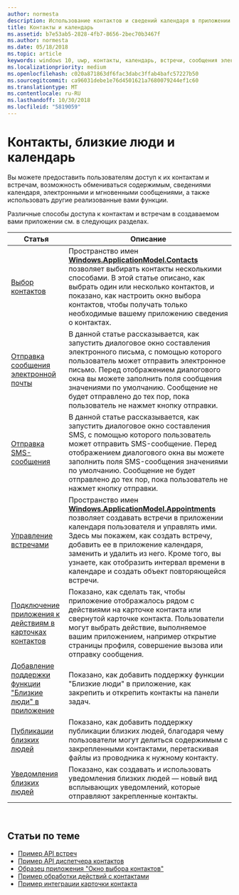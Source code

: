 ```yaml
---
author: normesta
description: Использование контактов и сведений календаря в приложении UWP.
title: Контакты и календарь
ms.assetid: b7e53ab5-2828-4fb7-8656-2bec70b3467f
ms.author: normesta
ms.date: 05/18/2018
ms.topic: article
keywords: windows 10, uwp, контакты, календарь, встречи, сообщения электронной почты
ms.localizationpriority: medium
ms.openlocfilehash: c020a871863df6fac3dabc3ffab4bafc57227b50
ms.sourcegitcommit: ca96031debe1e76d4501621a7680079244ef1c60
ms.translationtype: MT
ms.contentlocale: ru-RU
ms.lasthandoff: 10/30/2018
ms.locfileid: "5819059"
---
```

# <a name="contacts-my-people-and-calendar"></a>Контакты, близкие люди и календарь


Вы можете предоставить пользователям доступ к их контактам и встречам, возможность обмениваться содержимым, сведениями календаря, электронными и мгновенными сообщениями, а также использовать другие реализованные вами функции.

Различные способы доступа к контактам и встречам в создаваемом вами приложении см. в следующих разделах.

| Статья | Описание |
|-------|-------------|
| [Выбор контактов](selecting-contacts.md) | Пространство имен [<strong>Windows.ApplicationModel.Contacts</strong>](https://msdn.microsoft.com/library/windows/apps/BR225002) позволяет выбирать контакты несколькими способами. В этой статье описано, как выбрать один или несколько контактов, и показано, как настроить окно выбора контактов, чтобы получать только необходимые вашему приложению сведения о контактах. |
| [Отправка сообщения электронной почты](sending-email.md) | В данной статье рассказывается, как запустить диалоговое окно составления электронного письма, с помощью которого пользователь может отправить электронное письмо. Перед отображением диалогового окна вы можете заполнить поля сообщения значениями по умолчанию. Сообщение не будет отправлено до тех пор, пока пользователь не нажмет кнопку отправки. |
| [Отправка SMS-сообщения](sending-an-sms-message.md) | В данной статье рассказывается, как запустить диалоговое окно составления SMS, с помощью которого пользователь может отправить SMS-сообщение. Перед отображением диалогового окна вы можете заполнить поля SMS-сообщения значениями по умолчанию. Сообщение не будет отправлено до тех пор, пока пользователь не нажмет кнопку отправки. |
| [Управление встречами](managing-appointments.md) | Пространство имен [<strong>Windows.ApplicationModel.Appointments</strong>](https://msdn.microsoft.com/library/windows/apps/Dn263359) позволяет создавать встречи в приложении календаря пользователя и управлять ими. Здесь мы покажем, как создать встречу, добавить ее в приложение календаря, заменить и удалить из него. Кроме того, вы узнаете, как отобразить интервал времени в календаре и создать объект повторяющейся встречи. |
| [Подключение приложения к действиям в карточках контактов](integrating-with-contacts.md) | Показано, как сделать так, чтобы приложение отображалось рядом с действиями на карточке контакта или свернутой карточке контакта. Пользователи могут выбрать действие, выполняемое вашим приложением, например открытие страницы профиля, совершение вызова или отправку сообщения. |
| [Добавление поддержки функции "Близкие люди" в приложение](my-people-support.md) | Показано, как добавить поддержку функции "Близкие люди" в приложение, как закрепить и открепить контакты на панели задач. |
| [Публикации близких людей](my-people-sharing.md) | Показано, как добавить поддержку публикации близких людей, благодаря чему пользователи могут делиться содержимым с закрепленными контактами, перетаскивая файлы из проводника к нужному контакту. |
| [Уведомления близких людей](my-people-notifications.md) | Показано, как создавать и использовать уведомления близких людей — новый вид всплывающих уведомлений, которые отправляют закрепленные контакты. |

 

## <a name="related-topics"></a>Статьи по теме

* [Пример API встреч](http://go.microsoft.com/fwlink/p/?linkid=309836)
* [Пример API диспетчера контактов](http://go.microsoft.com/fwlink/p/?LinkID=310079)
* [Образец приложения "Окно выбора контактов"](http://go.microsoft.com/fwlink/p/?linkid=231575)
* [Пример обработки действий с контактами](http://go.microsoft.com/fwlink/p/?LinkID=320151)
* [Пример интеграции карточки контакта](https://github.com/Microsoft/Windows-universal-samples/tree/master/Samples/ContactCardIntegration)
